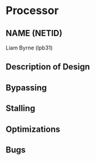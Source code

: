 # Processor
## NAME (NETID)

Liam Byrne (lpb31)

## Description of Design



## Bypassing

## Stalling

## Optimizations

## Bugs

